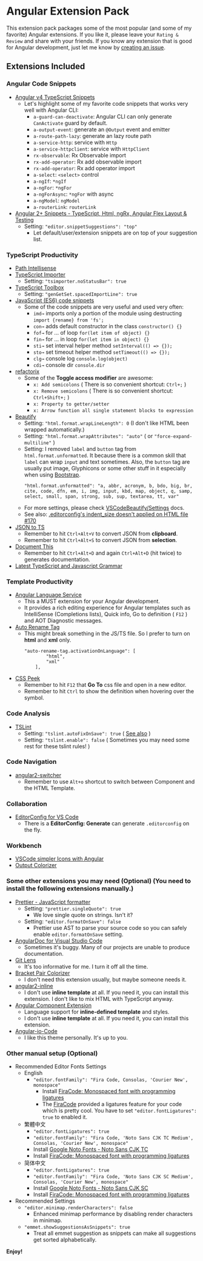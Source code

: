 # Angular Extension Pack

This extension pack packages some of the most popular (and some of my favorite) Angular extensions.  If you like it, please leave your `Rating & Review` and share with your friends.  If you know any extension that is good for Angular development, just let me know by [creating an issue](https://github.com/doggy8088/angular-extension-pack/issues).

## Extensions Included

### Angular Code Snippets

- [Angular v4 TypeScript Snippets](https://marketplace.visualstudio.com/items?itemName=johnpapa.Angular2)
    - Let's highlight some of my favorite code snippets that works very well with Angular CLI:
        - `a-guard-can-deactivate`: Angular CLI can only generate `CanActivate` guard by default.
        - `a-output-event`: generate an `@Output` event and emitter
        - `a-route-path-lazy`: generate an lazy route path
        - `a-service-http`: service with `Http`
        - `a-service-httpclient`: service with `HttpClient`
        - `rx-observable`: Rx Observable import
        - `rx-add-operator`: Rx add observable import
        - `rx-add-operator`: Rx add operator import
        - `a-select`: `<select>` control
        - `a-ngIf`: `*ngIf`
        - `a-ngFor`: `*ngFor`
        - `a-ngForAsync`: `*ngFor` with async
        - `a-ngModel`: `ngModel`
        - `a-routerLink`: `routerLink`
- [Angular 2+ Snippets - TypeScript, Html, ngRx, Angular Flex Layout & Testing](https://marketplace.visualstudio.com/items?itemName=Mikael.Angular-BeastCode)
    - Setting: `"editor.snippetSuggestions": "top"`
        - Let default/user/extension snippets are on top of your suggestion list.

### TypeScript Productivity

- [Path Intellisense](https://marketplace.visualstudio.com/items?itemName=christian-kohler.path-intellisense)
- [TypeScript Importer](https://marketplace.visualstudio.com/items?itemName=pmneo.tsimporter)
    - Setting: `"tsimporter.noStatusBar": true`
- [TypeScript Toolbox](https://marketplace.visualstudio.com/items?itemName=DSKWRK.vscode-generate-getter-setter)
    - Setting: `"genGetSet.spacedImportLine": true`
- [JavaScript (ES6) code snippets](https://marketplace.visualstudio.com/items?itemName=xabikos.JavaScriptSnippets)
    - Some of the code snippets are very useful and used very often:
        - `imd→` imports only a portion of the module using destructing  `import {rename} from 'fs';`
        - `con→` adds default constructor in the class `constructor() {}`
        - `fof→` for ... of loop `for(let item of object) {}`
        - `fin→` for ... in loop `for(let item in object) {}`
        - `sti→` set interval helper method `setInterval(() => {});`
        - `sto→` set timeout helper method `setTimeout(() => {});`
        - `clg→` console log `console.log(object)`
        - `cdi→` console dir `console.dir`
- [refactorix](https://marketplace.visualstudio.com/items?itemName=krizzdewizz.refactorix)
    - Some of the **Toggle access modifier** are awesome:
        - `x: Add semicolons` ( There is so convenient shortcut: `Ctrl+;` )
        - `x: Remove semicolons` ( There is so convenient shortcut: `Ctrl+Shift+;` )
        - `x: Property to getter/setter`
        - `x: Arrow function all single statement blocks to expression`
- [Beautify](https://marketplace.visualstudio.com/items?itemName=HookyQR.beautify)
    - Setting: `"html.format.wrapLineLength": 0` (I don't like HTML been wrapped automatically.)
    - Setting: `"html.format.wrapAttributes": "auto"` ( or `"force-expand-multiline"` )
    - Setting: I removed `label` and `button` tag from `html.format.unformatted`.  It because there is a common skill that `label` can wrap `input` and text sometimes.  Also, the `button` tag are usually put image, Glyphicons or some other stuff in it especially when using [Bootstrap](https://getbootstrap.com/).
        ```
        "html.format.unformatted": "a, abbr, acronym, b, bdo, big, br, cite, code, dfn, em, i, img, input, kbd, map, object, q, samp, select, small, span, strong, sub, sup, textarea, tt, var"
        ```
    - For more settings, please check [VSCodeBeautify/Settings](https://github.com/HookyQR/VSCodeBeautify/blob/master/Settings.md) docs.
    - See also: [.editorconfig's indent_size doesn't applied on HTML file #170](https://github.com/HookyQR/VSCodeBeautify/issues/170)
- [JSON to TS](https://marketplace.visualstudio.com/items?itemName=MariusAlchimavicius.json-to-ts)
    - Remember to hit `Ctrl+Alt+V` to convert JSON from **clipboard**.
    - Remember to hit `Ctrl+Alt+S` to convert JSON from **selection**.
- [Document This](https://marketplace.visualstudio.com/items?itemName=joelday.docthis)
    - Remember to hit `Ctrl+Alt+D` and again `Ctrl+Alt+D` (hit twice) to generates documentation.
- [Latest TypeScript and Javascript Grammar](https://marketplace.visualstudio.com/items?itemName=ms-vscode.typescript-javascript-grammar)

### Template Productivity

- [Angular Language Service](https://marketplace.visualstudio.com/items?itemName=Angular.ng-template)
    - This a MUST extension for your Angular development.
    - It provides a rich editing experience for Angular templates such as IntelliSense (Completions lists), Quick info, Go to definition ( `F12` ) and AOT Diagnostic messages.
- [Auto Rename Tag](https://marketplace.visualstudio.com/items?itemName=formulahendry.auto-rename-tag)
    - This might break something in the JS/TS file.  So I prefer to turn on **html** and **xml** only.
        ```
        "auto-rename-tag.activationOnLanguage": [
                "html",
                "xml"
            ],
        ```
- [CSS Peek](https://marketplace.visualstudio.com/items?itemName=pranaygp.vscode-css-peek)
    - Remember to hit `F12` that **Go To** css file and open in a new editor.
    - Remember to hit `Ctrl` to show the definition when hovering over the symbol.

### Code Analysis

- [TSLint](https://marketplace.visualstudio.com/items?itemName=eg2.tslint)
    - Setting: `"tslint.autoFixOnSave": true` ( [See also](https://github.com/Microsoft/TypeScript/issues/13270#issuecomment-292298260) )
    - Setting: `"tslint.enable": false` ( Sometimes you may need some rest for these tslint rules! )

### Code Navigation

- [angular2-switcher](https://marketplace.visualstudio.com/items?itemName=infinity1207.angular2-switcher)
    - Remember to use `Alt+o` shortcut to switch between Component and the HTML Template.

### Collaboration

- [EditorConfig for VS Code](https://marketplace.visualstudio.com/items?itemName=EditorConfig.EditorConfig)
    - There is a **EditorConfig: Generate** can generate `.editorconfig` on the fly.

### Workbench

- [VSCode simpler Icons with Angular](https://marketplace.visualstudio.com/items?itemName=davidbabel.vscode-simpler-icons)
- [Output Colorizer](https://marketplace.visualstudio.com/items?itemName=IBM.output-colorizer)

### Some other extensions you may need (Optional) (You need to install the following extensions manually.)

- [Prettier - JavaScript formatter](https://marketplace.visualstudio.com/items?itemName=esbenp.prettier-vscode)
    - Setting: `"prettier.singleQuote": true`
        - We love single quote on strings.  Isn't it?
    - Setting: `"editor.formatOnSave": false`
        - Prettier use AST to parse your source code so you can safely enable `editor.formatOnSave` setting.
- [AngularDoc for Visual Studio Code](https://marketplace.visualstudio.com/items?itemName=AngularDoc.angulardoc-vscode)
    - Sometimes it's buggy.  Many of our projects are unable to produce documentation.
- [Git Lens](https://marketplace.visualstudio.com/items?itemName=eamodio.gitlens)
    - It's too informative for me.  I turn it off all the time.
- [Bracket Pair Colorizer](https://marketplace.visualstudio.com/items?itemName=CoenraadS.bracket-pair-colorizer)
    - I don't need this extension usually, but maybe someone needs it. 
- [angular2-inline](https://marketplace.visualstudio.com/items?itemName=natewallace.angular2-inline)
    - I don't use **inline template** at all.  If you need it, you can install this extension.  I don't like to mix HTML with TypeScript anyway.
- [Angular Component Extension](https://marketplace.visualstudio.com/items?itemName=onixie.angular-component-extension)
    - Language support for **inline-defined template** and styles.
    - I don't use **inline template** at all.  If you need it, you can install this extension.
- [Angular-io-Code](https://marketplace.visualstudio.com/items?itemName=NoHomey.angular-io-code)
    - I like this theme personally.  It's up to you.

### Other manual setup (Optional)

- Recommended Editor Fonts Settings
    - English
        - `"editor.fontFamily": "Fira Code, Consolas, 'Courier New', monospace"`
            - Install [FiraCode: Monospaced font with programming ligatures](https://github.com/tonsky/FiraCode)
            - The [FiraCode](https://github.com/tonsky/FiraCode) provided a ligatures feature for your code which is pretty cool.  You have to set `"editor.fontLigatures": true` to enabled it.
    - 繁體中文
        - `"editor.fontLigatures": true`
        - `"editor.fontFamily": "Fira Code, 'Noto Sans CJK TC Medium', Consolas, 'Courier New', monospace"`
        - Install [Google Noto Fonts - Noto Sans CJK TC](https://www.google.com/get/noto/#sans-hant)
        - Install [FiraCode: Monospaced font with programming ligatures](https://github.com/tonsky/FiraCode)
    - 简体中文
        - `"editor.fontLigatures": true`
        - `"editor.fontFamily": "Fira Code, 'Noto Sans CJK SC Medium', Consolas, 'Courier New', monospace"`
        - Install [Google Noto Fonts - Noto Sans CJK SC](https://www.google.com/get/noto/#sans-hans)
        - Install [FiraCode: Monospaced font with programming ligatures](https://github.com/tonsky/FiraCode)
- Recommended Settings
    - `"editor.minimap.renderCharacters": false`
        - Enhanced minimap performance by disabling render characters in minimap.
    - `"emmet.showSuggestionsAsSnippets": true`
        - Treat all emmet suggestion as snippets can make all suggestions get sorted alphabetically.

**Enjoy!**